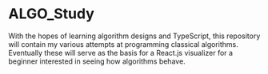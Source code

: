 # ALGO_Study

With the hopes of learning algorithm designs and TypeScript, this repository will contain my various attempts at programming classical algorithms. Eventually these will serve as the basis for a React.js visualizer for a beginner interested in seeing how algorithms behave. 
